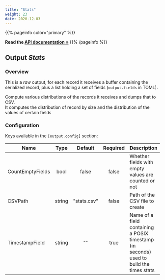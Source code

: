 ```yaml
---
title: "Stats"
weight: 23
date: 2020-12-03
---
```

{{% pageinfo color="primary" %}}

**Read the [API documentation &raquo;](https://pkg.go.dev/github.com/AdRoll/baker/output)**
{{% /pageinfo %}}

## Output *Stats*

### Overview
This is a *raw* output, for each record it receives a buffer containing the serialized record, plus a list holding a set of fields (`output.fields` in TOML).


Compute various distributions of the records it receives and dumps that to CSV.  
 It computes the distribution of record by size and the distribution of the values of certain fields


### Configuration

Keys available in the `[output.config]` section:

|Name|Type|Default|Required|Description|
|----|:--:|:-----:|:------:|-----------|
| CountEmptyFields| bool| false| false| Whether fields with empty values are counted or not|
| CSVPath| string| "stats.csv"| false| Path of the CSV file to create|
| TimestampField| string| ""| true| Name of a field containing a POSIX timestamp (in seconds) used to build the times stats|

